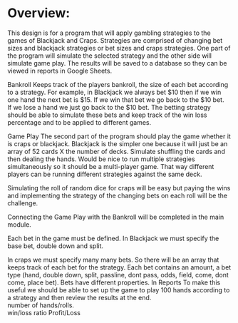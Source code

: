 # Overview:
This design is for a program that will apply gambling strategies to the games of Blackjack and Craps.  Strategies are comprised of changing bet sizes and blackjack strategies or bet sizes and craps strategies.  One part of the program will simulate the selected strategy and the other side will simulate game play.  The results will be saved to a database so they can be viewed in reports in Google Sheets.

Bankroll
Keeps track of the players bankroll, the size of each bet according to a strategy.  For example, in Blackjack we always bet $10 then if we win one hand the next bet is $15.  If we win that bet we go back to the $10 bet.  
If we lose a hand we just go back to the $10 bet.
The betting strategy should be able to simulate these bets and keep track of the win loss percentage and to be applied to different games.  

Game Play
The second part of the program should play the game whether it is craps or blackjack.  Blackjack is the simpler one because it will just be an array of 52 cards X the number of decks.  Simulate shuffling the cards and then dealing the hands.  Would be nice to run multiple strategies simultaneously so it should be a multi-player game.  That way different players can be running different strategies against the same deck.

Simulating the roll of random dice for craps will be easy but paying the wins and implementing the strategy of the changing bets on each roll will be the challenge.

Connecting the Game Play with the Bankroll will be completed in the main module.

Each bet in the game must be defined.
In Blackjack we must specify the base bet, double down and split.

In craps we must specify many many bets.  So there will be an array  that keeps track of each bet for the strategy.  Each bet contains an amount, a bet type (hand, double down, split, passline, dont pass, odds, field, come, dont come, place bet).  Bets have different properties.  In 
Reports
To make this useful we should be able to set up the game to play 100 hands according to a strategy and then review the results at the end.  
number of hands/rolls.  
win/loss ratio
Profit/Loss
